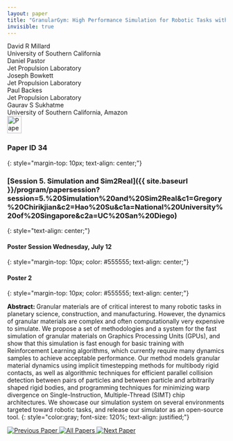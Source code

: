 ```yaml
---
layout: paper
title: "GranularGym: High Performance Simulation for Robotic Tasks with Granular Materials"
invisible: true
---
```

<div class="paper-authors">
<div class="paper-author-box">
    <div class="paper-author-name">David R Millard</div>
    <div class="paper-author-uni">University of Southern California</div>
</div>
<div class="paper-author-box">
    <div class="paper-author-name">Daniel Pastor</div>
    <div class="paper-author-uni">Jet Propulsion Laboratory</div>
</div>
<div class="paper-author-box">
    <div class="paper-author-name">Joseph Bowkett</div>
    <div class="paper-author-uni">Jet Propulsion Laboratory</div>
</div>
<div class="paper-author-box">
    <div class="paper-author-name">Paul Backes</div>
    <div class="paper-author-uni">Jet Propulsion Laboratory</div>
</div>
<div class="paper-author-box">
    <div class="paper-author-name">Gaurav S Sukhatme</div>
    <div class="paper-author-uni">University of Southern California, Amazon</div>
</div>

</div><div class="paper-pdf">
<div> <a href="http://www.roboticsproceedings.org/rss19/p034.pdf"><img src="{{ site.baseurl }}/images/paper_link.png" alt="Paper Website" width = "33"  height = "40"/></a> </div>
</div>

### Paper ID 34
{: style="margin-top: 10px; text-align: center;"}

### [Session 5. Simulation and Sim2Real]({{ site.baseurl }}/program/papersession?session=5.%20Simulation%20and%20Sim2Real&c1=Gregory%20Chirikjian&c2=Hao%20Su&c1a=National%20University%20of%20Singapore&c2a=UC%20San%20Diego)
{: style="text-align: center;"}

#### Poster Session Wednesday, July 12
{: style="margin-top: 10px; color: #555555; text-align: center;"}

#### Poster 2
{: style="margin-top: 10px; color: #555555; text-align: center;"}

<b style="color: black;">Abstract: </b>Granular materials are of critical interest to many robotic tasks in planetary science, construction, and manufacturing. However, the dynamics of granular materials are complex and often computationally very expensive to simulate. We propose a set of methodologies and a system for the fast simulation of granular materials on Graphics Processing Units (GPUs), and show that this simulation is fast enough for basic training with Reinforcement Learning algorithms, which currently require many dynamics samples to achieve acceptable performance. Our method models granular material dynamics using implicit timestepping methods for multibody rigid contacts, as well as algorithmic techniques for efficient parallel collision detection between pairs of particles and between particle and arbitrarily shaped rigid bodies, and programming techniques for minimizing warp divergence on Single-Instruction, Multiple-Thread (SIMT) chip architectures. We showcase our simulation system on several environments targeted toward robotic tasks, and release our simulator as an open-source tool.
{: style="color:gray; font-size: 120%; text-align: justified;"}


<div class="paper-menu">
<a href="{{ site.baseurl }}/program/papers/033/"> <img src="{{ site.baseurl }}/images/previous_paper_icon.png" alt="Previous Paper" title="Previous Paper"/> </a>
<a href="{{ site.baseurl }}/program/papers"><img src="{{ site.baseurl }}/images/overview_icon.png" alt="All Papers" title="All Papers"/> </a>
<a href="{{ site.baseurl }}/program/papers/035/"> <img src="{{ site.baseurl }}/images/next_paper_icon.png" alt="Next Paper" title="Next Paper"/> </a>

</div>
